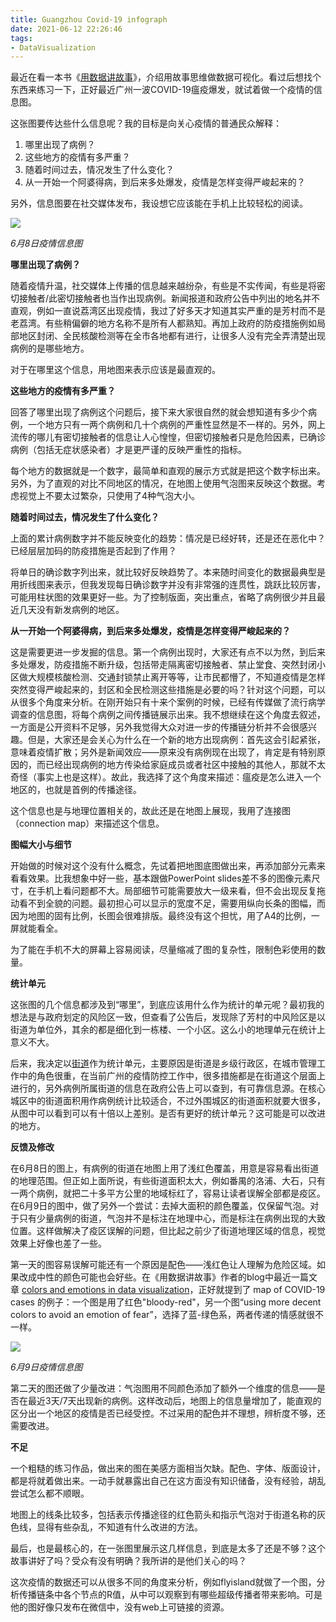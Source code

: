 ```yaml
---
title: Guangzhou Covid-19 infograph
date: 2021-06-12 22:26:46
tags:
- DataVisualization
---
```


最近在看一本书《[用数据讲故事](https://book.douban.com/subject/27108685/)》，介绍用故事思维做数据可视化。看过后想找个东西来练习一下，正好最近广州一波COVID-19瘟疫爆发，就试着做一个疫情的信息图。

这张图要传达些什么信息呢？我的目标是向关心疫情的普通民众解释：

1. 哪里出现了病例？
2. 这些地方的疫情有多严重？
3. 随着时间过去，情况发生了什么变化？
4. 从一开始一个阿婆得病，到后来多处爆发，疫情是怎样变得严峻起来的？

另外，信息图要在社交媒体发布，我设想它应该能在手机上比较轻松的阅读。

![](./2021-06-12-Guangzhou-Covid-19-infograph/jun9.png)

_6月8日疫情信息图_

<!-- more -->

**哪里出现了病例？**

随着疫情升温，社交媒体上传播的信息越来越纷杂，有些是不实传闻，有些是将密切接触者/此密切接触者也当作出现病例。新闻报道和政府公告中列出的地名并不直观，例如一直说荔湾区出现疫情，我过了好多天才知道其实严重的是芳村而不是老荔湾。有些稍偏僻的地方名称不是所有人都熟知。再加上政府的防疫措施例如局部地区封闭、全民核酸检测等在全市各地都有进行，让很多人没有完全弄清楚出现病例的是哪些地方。

对于在哪里这个信息，用地图来表示应该是最直观的。

**这些地方的疫情有多严重？**

回答了哪里出现了病例这个问题后，接下来大家很自然的就会想知道有多少个病例，一个地方只有一两个病例和几十个病例的严重性显然是不一样的。另外，网上流传的哪儿有密切接触者的信息让人心惶惶，但密切接触者只是危险因素，已确诊病例（包括无症状感染者）才是更严谨的反映严重性的指标。

每个地方的数据就是一个数字，最简单和直观的展示方式就是把这个数字标出来。另外，为了直观的对比不同地区的情况，在地图上使用气泡图来反映这个数据。考虑视觉上不要太过繁杂，只使用了4种气泡大小。

**随着时间过去，情况发生了什么变化？**

上面的累计病例数字并不能反映变化的趋势：情况是已经好转，还是还在恶化中？已经层层加码的防疫措施是否起到了作用？

将单日的确诊数字列出来，就比较好反映趋势了。本来随时间变化的数据最典型是用折线图来表示，但我发现每日确诊数字并没有非常强的连贯性，跳跃比较厉害，可能用柱状图的效果更好一些。为了控制版面，突出重点，省略了病例很少并且最近几天没有新发病例的地区。

**从一开始一个阿婆得病，到后来多处爆发，疫情是怎样变得严峻起来的？**

这是需要更进一步发掘的信息。第一个病例出现时，大家还有点不以为然，到后来多处爆发，防疫措施不断升级，包括带走隔离密切接触者、禁止堂食、突然封闭小区做大规模核酸检测、交通封锁禁止离开等等，让市民都懵了，不知道疫情是怎样突然变得严峻起来的，封区和全民检测这些措施是必要的吗？针对这个问题，可以从很多个角度来分析。在刚开始只有十来个案例的时候，已经有传媒做了流行病学调查的信息图，将每个病例之间传播链展示出来。我不想继续在这个角度去叙述，一方面是公开资料不足够，另外我觉得大众对进一步的传播链分析并不会很感兴趣。但是，大家还是会关心为什么在一个新的地方出现病例：首先这会引起紧张，意味着疫情扩散；另外是新闻效应——原来没有病例现在出现了，肯定是有特别原因的，而已经出现病例的地方传染给家庭成员或者社区中接触的其他人，那就不太奇怪（事实上也是这样）。故此，我选择了这个角度来描述：瘟疫是怎么进入一个地区的，也就是首例的传播途径。

这个信息也是与地理位置相关的，故此还是在地图上展现，我用了连接图（connection map）来描述这个信息。

**图幅大小与细节**

开始做的时候对这个没有什么概念，先试着把地图底图做出来，再添加部分元素来看看效果。比我想象中好一些，基本跟做PowerPoint slides差不多的图像元素尺寸，在手机上看问题都不大。局部细节可能需要放大一级来看，但不会出现反复拖动看不到全貌的问题。最初担心可以显示的宽度不足，需要用纵向长条的图幅，而因为地图的固有比例，长图会很难排版。最终没有这个担忧，用了A4的比例，一屏就能看全。

为了能在手机不大的屏幕上容易阅读，尽量缩减了图的复杂性，限制色彩使用的数量。

**统计单元**

这张图的几个信息都涉及到“哪里”，到底应该用什么作为统计的单元呢？最初我的想法是与政府划定的风险区一致，但查看了公告后，发现除了芳村的中风险区是以街道为单位外，其余的都是细化到一栋楼、一个小区。这么小的地理单元在统计上意义不大。

后来，我决定以[街道](https://zh.wikipedia.org/wiki/%E8%A1%97%E9%81%93%E5%8A%9E%E4%BA%8B%E5%A4%84)作为统计单元，主要原因是街道是乡级行政区，在城市管理工作中的角色很重，在当前广州的疫情防控工作中，很多措施都是在街道这个层面上进行的，另外病例所属街道的信息在政府公告上可以查到，有可靠信息源。在核心城区中的街道面积用作病例统计比较适合，不过外围城区的街道面积就要大很多，从图中可以看到可以有十倍以上差别。是否有更好的统计单元？这可能是可以改进的地方。

**反馈及修改**

在6月8日的图上，有病例的街道在地图上用了浅红色覆盖，用意是容易看出街道的地理范围。但正如上面所说，有些街道面积太大，例如番禺的洛浦、大石，只有一两个病例，就把二十多平方公里的地域标红了，容易让读者误解全部都是疫区。在6月9日的图中，做了另外一个尝试：去掉大面积的颜色覆盖，仅保留气泡。对于只有少量病例的街道，气泡并不是标注在地理中心，而是标注在病例出现的大致位置。这样做解决了疫区误解的问题，但比起之前少了街道地理区域的信息，视觉效果上好像也差了一些。

第一天的图容易误解可能还有一个原因是配色——浅红色让人理解为危险区域。如果改成中性的颜色可能也会好些。在《用数据讲故事》作者的blog中最近一篇文章 [colors and emotions in data visualization](https://www.storytellingwithdata.com/blog/2021/6/8/colors-and-emotions-in-data-visualization)，正好就提到了 map of COVID-19 cases 的例子：一个图是用了红色"bloody-red"，另一个图“using more decent colors to avoid an emotion of fear”，选择了蓝-绿色系，两者传递的情感就很不一样。

![](./2021-06-12-Guangzhou-Covid-19-infograph/jun10.png)

_6月9日疫情信息图_

第二天的图还做了少量改进：气泡图用不同颜色添加了额外一个维度的信息——是否在最近3天/7天出现新的病例。这样改动后，地图上的信息量增加了，能直观的区分出一个地区的疫情是否已经受控。不过采用的配色并不理想，辨析度不够，还需要改进。

**不足**

一个粗糙的练习作品，做出来的图在美感方面相当欠缺。配色、字体、版面设计，都是将就着做出来。一动手就暴露出自己在这方面没有知识储备，没有经验，胡乱尝试怎么都不顺眼。

地图上的线条比较多，包括表示传播途径的红色箭头和指示气泡对于街道名称的灰色线，显得有些杂乱，不知道有什么改进的方法。

最后，也是最核心的，在一张图里展示这几样信息，到底是太多了还是不够？这个故事讲好了吗？受众有没有明确？我所讲的是他们关心的吗？

这次疫情的数据还可以从很多不同的角度来分析，例如flyisland就做了一个图，分析传播链条中各个节点的R值，从中可以观察到有哪些超级传播者带来影响。可是他的图好像只发布在微信中，没有web上可链接的资源。

